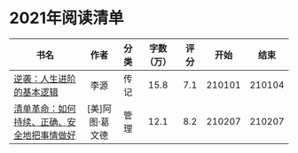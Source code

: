 # 2021年阅读清单

| 书名                                                        |      作者       | 分类 | 字数（万） | 评分 |  开始  |  结束  |
| ----------------------------------------------------------- | :-------------: | :--: | :--------: | :--: | :----: | :----: |
| [逆袭：人生进阶的基本逻辑](./逆袭：人生进阶的基本逻辑.md)   |      李源       | 传记 |    15.8    | 7.1  | 210101 | 210104 |
| [清单革命：如何持续、正确、安全地把事情做好](./清单革命.md) | [美]阿图·葛文德 | 管理 |    12.1    | 8.2  | 210207 | 210207 |